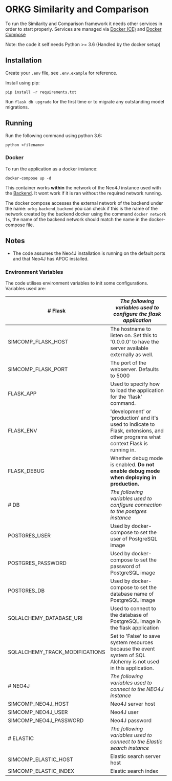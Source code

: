 # ORKG Similarity and Comparison

To run the Similarity and Comparison framework it needs other services in order to start properly.
Services are managed via [Docker (CE)](https://www.docker.com/community-edition) and [Docker Compose](https://docs.docker.com/compose/)

Note: the code it self needs Python >= 3.6 (Handled by the docker setup)

## Installation

Create your `.env` file, see `.env.example` for reference.

Install using pip:

    pip install -r requirements.txt

Run `flask db upgrade` for the first time or to migrate any outstanding model migrations.

## Running

Run the following command using python 3.6:

    python <filename>

### Docker

To run the application as a docker instance:

    docker-compose up -d

This container works **within** the network of the Neo4J instance used with the [Backend](https://gitlab.com/TIBHannover/orkg/orkg-backend). It wont work if it is ran without the required network running.

The docker compose accesses the external network of the backend under the name: `orkg-backend_backend` you can check if this is the name of the network created by the backend docker using the command `docker network ls`, the name of the backend network should match the name in the docker-compose file.

## Notes

* The code assumes the Neo4J installation is running on the default ports and that Neo4J has APOC installed.

### Environment Variables

The code utilises environment variables to init some configurations. Variables used are:

| # Flask                        | *The following variables used to configure the flask application*                                                                  |
|--------------------------------|------------------------------------------------------------------------------------------------------------------------------------|
| SIMCOMP_FLASK_HOST             | The hostname to listen on. Set this to '0.0.0.0' to have the server available externally as well.                                  |
| SIMCOMP_FLASK_PORT             | The port of the webserver. Defaults to 5000                                                                                        |
| FLASK_APP                      | Used to specify how to load the application for the 'flask' command.                                                               |
| FLASK_ENV                      | 'development' or 'production' and it's used to indicate to Flask, extensions, and other programs what context Flask is running in. |
| FLASK_DEBUG                    | Whether debug mode is enabled. **Do not enable debug mode when deploying in production.**                                          |
| # DB                           | *The following variables used to configure connection to the postgres instance*                                                    |
| POSTGRES_USER                  | Used by docker-compose to set the user of PostgreSQL image                                                                         |
| POSTGRES_PASSWORD              | Used by docker-compose to set the password of PostgreSQL image                                                                     |
| POSTGRES_DB                    | Used by docker-compose to set the database name of PostgreSQL image                                                                |
| SQLALCHEMY_DATABASE_URI        | Used to connect to the database of PostgreSQL image in the flask application                                                       |
| SQLALCHEMY_TRACK_MODIFICATIONS | Set to 'False' to save system resources because the event system of SQL Alchemy is not used in this application.                   |
| # NEO4J                        | *The following variables used to connect to the NEO4J instance*                                                                    |
| SIMCOMP_NEO4J_HOST             | Neo4J server host                                                                                                                  |
| SIMCOMP_NEO4J_USER             | Neo4J user                                                                                                                         |
| SIMCOMP_NEO4J_PASSWORD         | Neo4J password                                                                                                                     |
| # ELASTIC                      | *The following variables used to connect to the Elastic search instance*                                                           |
| SIMCOMP_ELASTIC_HOST           | Elastic search server host                                                                                                         |
| SIMCOMP_ELASTIC_INDEX          | Elastic search index                                                                                                               |


